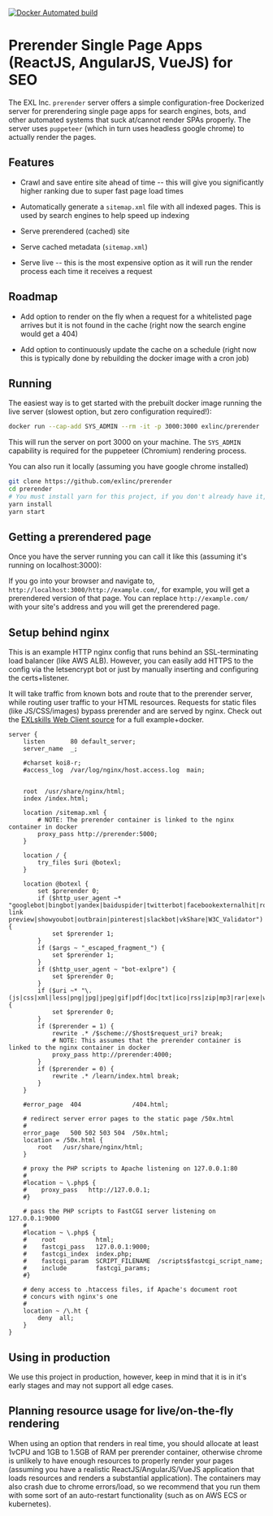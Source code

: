 [![Docker Automated build](https://img.shields.io/docker/automated/jrottenberg/ffmpeg.svg)](https://hub.docker.com/r/exlinc/prerender/)

# Prerender Single Page Apps (ReactJS, AngularJS, VueJS) for SEO

The EXL Inc. `prerender` server offers a simple configuration-free Dockerized server for prerendering single page apps for search engines, bots, and other automated systems that suck at/cannot render SPAs properly. The server uses `puppeteer` (which in turn uses headless google chrome) to actually render the pages.

## Features

* Crawl and save entire site ahead of time -- this will give you significantly higher ranking due to super fast page load times

* Automatically generate a `sitemap.xml` file with all indexed pages. This is used by search engines to help speed up indexing

* Serve prerendered (cached) site

* Serve cached metadata (`sitemap.xml`)

* Serve live -- this is the most expensive option as it will run the render process each time it receives a request

## Roadmap

* Add option to render on the fly when a request for a whitelisted page arrives but it is not found in the cache (right now the search engine would get a 404)

* Add option to continuously update the cache on a schedule (right now this is typically done by rebuilding the docker image with a cron job)

## Running

The easiest way is to get started with the prebuilt docker image running the live server (slowest option, but zero configuration required!):

```bash
docker run --cap-add SYS_ADMIN --rm -it -p 3000:3000 exlinc/prerender
```

This will run the server on port 3000 on your machine. The `SYS_ADMIN` capability is required for the puppeteer (Chromium) rendering process.

You can also run it locally (assuming you have google chrome installed)

```bash
git clone https://github.com/exlinc/prerender
cd prerender
# You must install yarn for this project, if you don't already have it, run: npm install -g yarn
yarn install
yarn start
```

## Getting a prerendered page

Once you have the server running you can call it like this (assuming it's running on localhost:3000):

If you go into your browser and navigate to, `http://localhost:3000/http://example.com/`, for example, you will get a prerendered version of that page. You can replace `http://example.com/` with your site's address and you will get the prerendered page.

## Setup behind nginx

This is an example HTTP nginx config that runs behind an SSL-terminating load balancer (like AWS ALB). However, you can easily add HTTPS to the config via the letsencrypt bot or just by manually inserting and configuring the certs+listener.

It will take traffic from known bots and route that to the prerender server, while routing user traffic to your HTML resources. Requests for static files (like JS/CSS/images) bypass prerender and are served by nginx. Check out the [EXLskills Web Client source](https://github.com/exlskills/web-client) for a full example+docker.

```
server {
    listen       80 default_server;
    server_name  _;

    #charset koi8-r;
    #access_log  /var/log/nginx/host.access.log  main;


    root  /usr/share/nginx/html;
    index /index.html;
    
    location /sitemap.xml {
        # NOTE: The prerender container is linked to the nginx container in docker
        proxy_pass http://prerender:5000;
    }

    location / {
        try_files $uri @botexl;
    }

    location @botexl {
        set $prerender 0;
        if ($http_user_agent ~* "googlebot|bingbot|yandex|baiduspider|twitterbot|facebookexternalhit|rogerbot|linkedinbot|embedly|quora link preview|showyoubot|outbrain|pinterest|slackbot|vkShare|W3C_Validator") {
            set $prerender 1;
        }
        if ($args ~ "_escaped_fragment_") {
            set $prerender 1;
        }
        if ($http_user_agent ~ "bot-exlpre") {
            set $prerender 0;
        }
        if ($uri ~* "\.(js|css|xml|less|png|jpg|jpeg|gif|pdf|doc|txt|ico|rss|zip|mp3|rar|exe|wmv|doc|avi|ppt|mpg|mpeg|tif|wav|mov|psd|ai|xls|mp4|m4a|swf|dat|dmg|iso|flv|m4v|torrent|ttf|woff|svg|eot)") {
            set $prerender 0;
        }
        if ($prerender = 1) {
            rewrite .* /$scheme://$host$request_uri? break;
            # NOTE: This assumes that the prerender container is linked to the nginx container in docker
            proxy_pass http://prerender:4000;
        }
        if ($prerender = 0) {
            rewrite .* /learn/index.html break;
        }
    }

    #error_page  404              /404.html;

    # redirect server error pages to the static page /50x.html
    #
    error_page   500 502 503 504  /50x.html;
    location = /50x.html {
        root   /usr/share/nginx/html;
    }

    # proxy the PHP scripts to Apache listening on 127.0.0.1:80
    #
    #location ~ \.php$ {
    #    proxy_pass   http://127.0.0.1;
    #}

    # pass the PHP scripts to FastCGI server listening on 127.0.0.1:9000
    #
    #location ~ \.php$ {
    #    root           html;
    #    fastcgi_pass   127.0.0.1:9000;
    #    fastcgi_index  index.php;
    #    fastcgi_param  SCRIPT_FILENAME  /scripts$fastcgi_script_name;
    #    include        fastcgi_params;
    #}

    # deny access to .htaccess files, if Apache's document root
    # concurs with nginx's one
    #
    location ~ /\.ht {
        deny  all;
    }
}
```

## Using in production

We use this project in production, however, keep in mind that it is in it's early stages and may not support all edge cases.

## Planning resource usage for live/on-the-fly rendering

When using an option that renders in real time, you should allocate at least 1vCPU and 1GB to 1.5GB of RAM per prerender container, otherwise chrome is unlikely to have enough resources to properly render your pages (assuming you have a realistic ReactJS/AngularJS/VueJS application that loads resources and renders a substantial application). The containers may also crash due to chrome errors/load, so we recommend that you run them with some sort of an auto-restart functionality (such as on AWS ECS or kubernetes).
